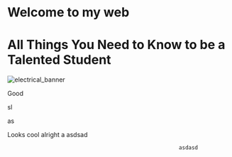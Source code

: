 # Welcome to my web

# All Things You Need to Know to be a Talented Student

![electrical_banner](https://user-images.githubusercontent.com/70703379/138592692-7f6aff0f-3a3f-46a9-9a9e-03cbb4487996.jpg)

Good

sl

as




Looks cool
alright 
a                                                         asdsad


                                                          asdasd
